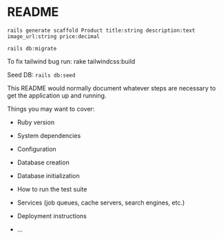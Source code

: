 # README

```rails generate scaffold Product title:string description:text image_url:string price:decimal```

```rails db:migrate```

To fix tailwind bug run: rake tailwindcss:build

Seed DB: 
```rails db:seed```

This README would normally document whatever steps are necessary to get the
application up and running.

Things you may want to cover:

* Ruby version

* System dependencies

* Configuration

* Database creation

* Database initialization

* How to run the test suite

* Services (job queues, cache servers, search engines, etc.)

* Deployment instructions

* ...
